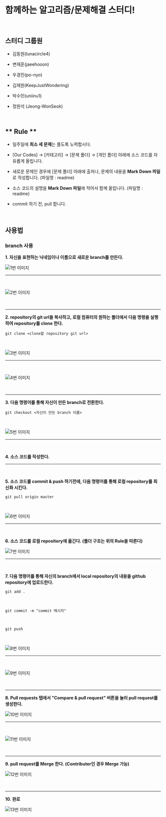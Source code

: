 # 함께하는 알고리즘/문제해결 스터디!

<br>

## 스터디 그룹원

  - 김동원(lunacircle4)

  - 변재훈(jaeehooon)

  - 우경진(po-nyo)
  
  - 김재원(KeepJustWondering)
  
  - 박수민(uniinu1)
  
  - 정원석 (Jeong-WonSeok)

<br>

## ** Rule **

  - 일주일에 **최소 세 문제**는 풀도록 노력합시다.

  - [Our Codes] -> [카테고리] -> [문제 폴더] -> [개인 폴더] 아래에 소스 코드를 자유롭게 올립니다.
  
  - 새로운 문제인 경우에 [문제 폴더] 아래에 출처나, 문제의 내용을 **Mark Down 파일**로 작성합니다. (파일명 : readme)

  - 소스 코드의 설명을 **Mark Down 파일**에 적어서 함께 올립니다. (파일명 : readme)

  - commit 하기 전, pull 합니다.

<br>

## 사용법

### branch 사용

  **1. 자신을 표현하는 닉네임이나 이름으로 새로운 branch를 만든다.**
  
  ![1번 이미지](https://github.com/Po-nyo/Algorithm-Study/blob/master/static/main_page/branch%20%EC%82%AC%EC%9A%A9%EB%B2%95/1.png)
  
  ---
  
  <br>
  
  ![2번 이미지](https://github.com/Po-nyo/Algorithm-Study/blob/master/static/main_page/branch%20%EC%82%AC%EC%9A%A9%EB%B2%95/2.png)
  
  <br>
  
  ---
  
  **2. repository의 git url을 복사하고, 로컬 컴퓨터의 원하는 폴더에서 다음 명령을 실행하여 repository를 clone 한다.**
  
  ```
  git clone <clone할 repository git url>
  ```
  
  <br>
  
  ![3번 이미지](https://github.com/Po-nyo/Algorithm-Study/blob/master/static/main_page/branch%20%EC%82%AC%EC%9A%A9%EB%B2%95/3.png)
  
  ---
  
  <br>
  
  ![4번 이미지](https://github.com/Po-nyo/Algorithm-Study/blob/master/static/main_page/branch%20%EC%82%AC%EC%9A%A9%EB%B2%95/4.png)
  
  <br>
  
  ---
  
  **3. 다음 명령어를 통해 자신이 만든 branch로 전환한다.**
  
  ```
  git checkout <자신이 만든 branch 이름>
  ```
  
  <br>
  
  ![5번 이미지](https://github.com/Po-nyo/Algorithm-Study/blob/master/static/main_page/branch%20%EC%82%AC%EC%9A%A9%EB%B2%95/5.png)
  
  ---
  
  <br>
  
  **4. 소스 코드를 작성한다.**
  
  ---
  
  <br>
  
  **5. 소스 코드를 commit & push 하기전에, 다음 명령어를 통해 로컬 repository를 최신화 시킨다.**
  
  ```
  git pull origin master
  ```
  
 <br>
 
 ![6번 이미지](https://github.com/Po-nyo/Algorithm-Study/blob/master/static/main_page/branch%20%EC%82%AC%EC%9A%A9%EB%B2%95/6.png)
 
 ---
 
 <br>
 
 **6. 소스 코드를 로컬 repository에 옮긴다. (폴더 구조는 위의 Rule을 따른다)**
 
 ![7번 이미지](https://github.com/Po-nyo/Algorithm-Study/blob/master/static/main_page/branch%20%EC%82%AC%EC%9A%A9%EB%B2%95/7.png)
 
 ---
 
 <br>
 
 **7. 다음 명령어를 통해 자신의 branch에서 local repository의 내용을 github repository에 업로드한다.**
 
 ```
 git add .
 ```
 
 <br>
 
 ```
 git commit -m "commit 메시지"
 ```
 
 <br>
 
 ```
 git push
 ```
 
 <br>
 
 ![8번 이미지](https://github.com/Po-nyo/Algorithm-Study/blob/master/static/main_page/branch%20%EC%82%AC%EC%9A%A9%EB%B2%95/8.png)
 
 ---
 
 <br>
 
 ![9번 이미지](https://github.com/Po-nyo/Algorithm-Study/blob/master/static/main_page/branch%20%EC%82%AC%EC%9A%A9%EB%B2%95/9.png)
 
 <br>
 
 ---
 
 **8. Pull requests 탭에서 "Compare & pull request" 버튼을 눌러 pull request를 생성한다.**
 
 ![10번 이미지](https://github.com/Po-nyo/Algorithm-Study/blob/master/static/main_page/branch%20%EC%82%AC%EC%9A%A9%EB%B2%95/10.png)
 
 ---
 
 <br>
 
 ![11번 이미지](https://github.com/Po-nyo/Algorithm-Study/blob/master/static/main_page/branch%20%EC%82%AC%EC%9A%A9%EB%B2%95/11.png)
 
 <br>
 
 ---
 
 **9. pull request를 Merge 한다. (Contributer인 경우 Merge 가능)**
 
 ![12번 이미지](https://github.com/Po-nyo/Algorithm-Study/blob/master/static/main_page/branch%20%EC%82%AC%EC%9A%A9%EB%B2%95/12.png)
 
 <br>
 
 ---
 
 **10. 완료**
 
 ![13번 이미지](https://github.com/Po-nyo/Algorithm-Study/blob/master/static/main_page/branch%20%EC%82%AC%EC%9A%A9%EB%B2%95/13.png)
